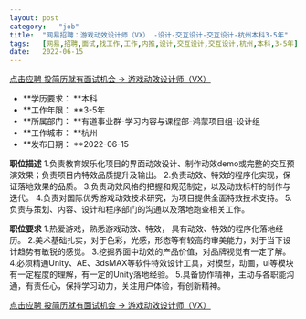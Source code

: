 ```yaml
---
layout:	post
category:	"job"
title:	"网易招聘：游戏动效设计师（VX） -设计-交互设计-交互设计-杭州本科3-5年"
tags:	[网易,招聘,面试,找工作,工作,内推,设计,交互设计,交互设计,杭州,本科,3-5年]
date:	2022-06-15
---
```


[点击应聘 投简历就有面试机会 -> 游戏动效设计师（VX） ](http://mobile.bole.netease.com/bole/boleDetail?id=39904&employeeId=346f03c3cda5f04c&key=all)



- **学历要求： **本科
- **工作年限： **3-5年
- **所属部门： **有道事业群-学习内容与课程部-鸿蒙项目组-设计组
- **工作城市： **杭州
- **发布日期： **2022-06-15



**职位描述**
1.负责教育娱乐化项目的界面动效设计、制作动效demo或完整的交互预演效果；负责项目内特效品质提升及输出。
2.负责动效、特效的程序化实现，保证落地效果的品质。
3.负责动效风格的把握和规范制定，以及动效标杆的制作与迭代。
4.负责对国际优秀游戏动效技术研究，为项目提供全面特效技术支持。
5.负责与策划、内容、设计和程序部门的沟通以及落地跑查相关工作。




**职位要求**
1.热爱游戏，熟悉游戏动效、特效， 具有动效、特效的程序化落地经历。
2.美术基础扎实，对于色彩，光感，形态等有较高的审美能力，对于当下设计趋势有敏锐的感觉。
3.挖掘界面中动效的产品价值，对品牌视觉有一定了解。
4.必须精通Unity、AE、3dsMAX等软件特效设计工具，对模型，动画，ui等模块有一定程度的理解，有一定的Unity落地经验。
5.具备协作精神，主动与各职能沟通，有责任心，保持学习动力，关注用户体验，有创新精神。



[点击应聘 投简历就有面试机会 -> 游戏动效设计师（VX） ](http://mobile.bole.netease.com/bole/boleDetail?id=39904&employeeId=346f03c3cda5f04c&key=all)